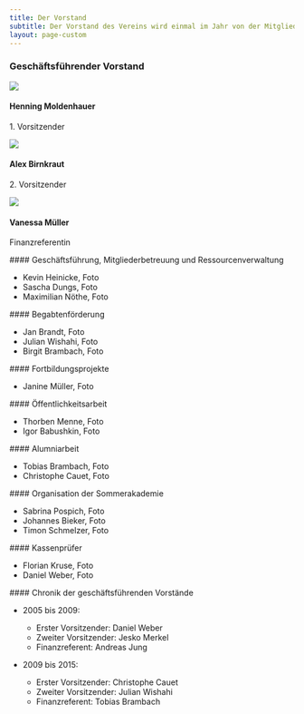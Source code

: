 ```yaml
---
title: Der Vorstand
subtitle: Der Vorstand des Vereins wird einmal im Jahr von der Mitgliederversammlung gewählt. Er besteht aus einem geschäftsführenden und darüber hinaus aus einem erweiterten Vorstand.
layout: page-custom
---
```


<div class="box">
  <div class="row">
		<h3>Geschäftsführender Vorstand</h3>
  </div>
	<div class="row no-collapse 50% uniform">
		<div class="4u">
			<span class="image fit">
				<img src="../images/passbilddummy.jpg">
			</span>
			<h4>Henning Moldenhauer</h4>
			<p>1. Vorsitzender</p>
		</div>
		<div class="4u">
			<span class="image fit">
				<img src="../images/passbilddummy.jpg">
			</span>
			<h4>Alex Birnkraut</h4>
			<p>2. Vorsitzender</p>
		</div>
		<div class="4u">
			<span class="image fit">
				<img src="../images/passbilddummy.jpg">
			</span>
			<h4>Vanessa Müller</h4>
			<p>Finanzreferentin</p>
		</div>
	</div>
</div>

<div class="box" markdown="1">
#### Geschäftsführung, Mitgliederbetreuung und Ressourcenverwaltung

- Kevin Heinicke, Foto
- Sascha Dungs, Foto
- Maximilian Nöthe, Foto
</div>

<div class="box" markdown="1">
#### Begabtenförderung

- Jan Brandt, Foto
- Julian Wishahi, Foto
- Birgit Brambach, Foto
</div>

<div class="box" markdown="1">
#### Fortbildungsprojekte

- Janine Müller, Foto
</div>

<div class="box" markdown="1">
#### Öffentlichkeitsarbeit

- Thorben Menne, Foto
- Igor Babushkin, Foto
</div>

<div class="box" markdown="1">
#### Alumniarbeit

- Tobias Brambach, Foto
- Christophe Cauet, Foto
</div>

<div class="box" markdown="1">
#### Organisation der Sommerakademie

- Sabrina Pospich, Foto
- Johannes Bieker, Foto
- Timon Schmelzer, Foto
</div>

<div class="box" markdown="1">
#### Kassenprüfer

- Florian Kruse, Foto
- Daniel Weber, Foto
</div>

<div class="box" markdown="1">
#### Chronik der geschäftsführenden Vorstände

- 2005 bis 2009:
	+ Erster Vorsitzender: Daniel Weber
	+ Zweiter Vorsitzender: Jesko Merkel
	+ Finanzreferent: Andreas Jung

- 2009 bis 2015:
	+ Erster Vorsitzender: Christophe Cauet
	+ Zweiter Vorsitzender: Julian Wishahi
	+ Finanzreferent: Tobias Brambach
</div>
























